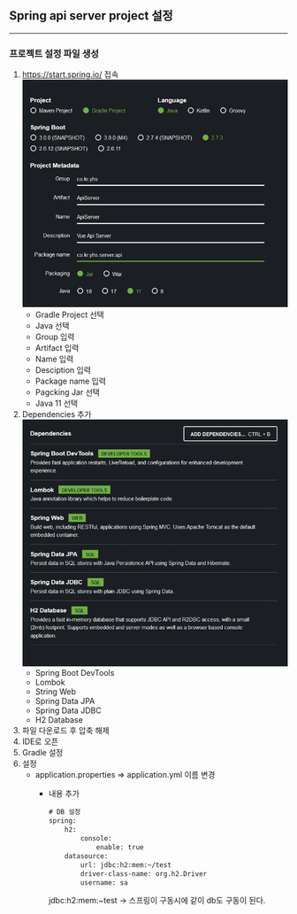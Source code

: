 ## Spring api server project 설정

---

### 프로젝트 설정 파일 생성

1. <https://start.spring.io/> 접속   
   ![Project](../image/spring_start.jpg)   
     + Gradle Project 선택
     + Java 선택
     + Group 입력
     + Artifact 입력
     + Name 입력
     + Desciption 입력
     + Package name 입력
     + Pagcking Jar 선택
     + Java 11 선택
2. Dependencies 추가   
   ![Dependencies](../image/2022-09-06%2011%2002%2021.jpg)      
    + Spring Boot DevTools
    + Lombok
    + String Web
    + Spring Data JPA
    + Spring Data JDBC
    + H2 Database
3. 파일 다운로드 후 압축 해제
4. IDE로 오픈
5. Gradle 설정
6. 설정
   + application.properties => application.yml 이름 변경
     + 내용 추가

        ```YML
        # DB 설정
        spring:
            h2:
                console:
                    enable: true
            datasource:
                url: jdbc:h2:mem:~/test
                driver-class-name: org.h2.Driver
                username: sa
        ```

        jdbc:h2:mem:~test -> 스프링이 구동시에 같이 db도 구동이 된다.

